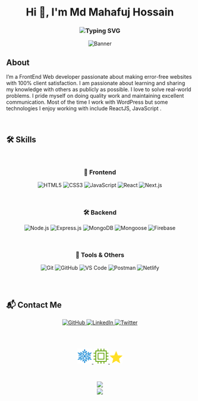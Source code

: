 


<h1 align="center">
  Hi 👋, I'm Md Mahafuj Hossain
</h1>

<h3 align="center">
  <img src="https://readme-typing-svg.demolab.com?font=Fira+Code&duration=3000&pause=1000&center=true&vCenter=true&width=435&lines=Frontend+Developer;MERN+Stack+Enthusiast;Open+Source+Contributor;Clean+%26+Scalable+Code+Lover" alt="Typing SVG" />
</h3>

<div align="center">
  <img src="https://i.ibb.co/FqmCTHyQ/lnkidin-2.png" alt="Banner" width="90%" height="400px" style="border-radius: 1.5 rem;" />
</div>



## About 
I’m a FrontEnd Web developer passionate about making error-free websites with 100% client satisfaction. I am passionate about learning and sharing my knowledge with others as publicly as possible. I love to solve real-world problems. I pride myself on doing quality work and maintaining excellent communication. Most of the time I work with WordPress but some technologies I enjoy working with include ReactJS, JavaScript .

<!-- Banner -->


<br />

## 🛠 Skills

<br />

<!-- Frontend -->
<h3 align="center">🚀 Frontend</h3>
<p align="center">
  <img src="https://cdn.jsdelivr.net/gh/devicons/devicon/icons/html5/html5-original.svg" alt="HTML5" width="40" height="40"/>
  <img src="https://cdn.jsdelivr.net/gh/devicons/devicon/icons/css3/css3-original.svg" alt="CSS3" width="40" height="40"/>
  <img src="https://cdn.jsdelivr.net/gh/devicons/devicon/icons/javascript/javascript-original.svg" alt="JavaScript" width="40" height="40"/>
  <img src="https://cdn.jsdelivr.net/gh/devicons/devicon/icons/react/react-original.svg" alt="React" width="40" height="40"/>
  <img src="https://cdn.jsdelivr.net/gh/devicons/devicon/icons/nextjs/nextjs-original.svg" alt="Next.js" width="40" height="40"/>
</p>

<br />

<!-- Backend -->
<h3 align="center">🛠 Backend</h3>
<p align="center">
  <img src="https://cdn.jsdelivr.net/gh/devicons/devicon/icons/nodejs/nodejs-original.svg" alt="Node.js" width="40" height="40"/>
  <img src="https://cdn.jsdelivr.net/gh/devicons/devicon/icons/express/express-original.svg" alt="Express.js" width="40" height="40"/>
  <img src="https://cdn.jsdelivr.net/gh/devicons/devicon/icons/mongodb/mongodb-original.svg" alt="MongoDB" width="40" height="40"/>
  <img src="https://cdn.jsdelivr.net/gh/devicons/devicon/icons/mongoose/mongoose-original.svg" alt="Mongoose" width="40" height="40"/>
  <img src="https://www.vectorlogo.zone/logos/firebase/firebase-icon.svg" alt="Firebase" width="40" height="40"/>
</p>

<br />

<!-- Tools -->
<h3 align="center">🧰 Tools & Others</h3>
<p align="center">
  <img src="https://cdn.jsdelivr.net/gh/devicons/devicon/icons/git/git-original.svg" alt="Git" width="40" height="40"/>
  <img src="https://cdn.jsdelivr.net/gh/devicons/devicon/icons/github/github-original.svg" alt="GitHub" width="40" height="40"/>
  <img src="https://cdn.jsdelivr.net/gh/devicons/devicon/icons/vscode/vscode-original.svg" alt="VS Code" width="40" height="40"/>
  <img src="https://www.vectorlogo.zone/logos/getpostman/getpostman-icon.svg" alt="Postman" width="40" height="40"/>
  <img src="https://www.vectorlogo.zone/logos/netlify/netlify-icon.svg" alt="Netlify" width="40" height="40"/>
</p>

<br /><br />

<!-- Social Icons -->
 ## 📬 Contact Me 
<p align="center">

  <a href="https://github.com/mahafujriyan" target="_blank">
    <img src="https://img.shields.io/badge/GitHub-000?style=for-the-badge&logo=github&logoColor=white" alt="GitHub" />
  </a>
  <a href="https://www.linkedin.com/in/md-mahafuj-hossain-4ba36220a" target="_blank">
    <img src="https://img.shields.io/badge/LinkedIn-0077B5?style=for-the-badge&logo=linkedin&logoColor=white" alt="LinkedIn" />
  </a>
  <a href="https://twitter.com/Mhriyan87" target="_blank">
    <img src="https://img.shields.io/badge/Twitter-1DA1F2?style=for-the-badge&logo=twitter&logoColor=white" alt="Twitter" />
  </a>
</p>

<br /><br />

<!-- GitHub Badges -->
<p align="center">
  <a href="https://archiveprogram.github.com/">
    <img src="https://raw.githubusercontent.com/acervenky/animated-github-badges/master/assets/acbadge.gif" width="40" height="40" />
  </a>
  <a href="https://docs.github.com/en/developers">
    <img src="https://raw.githubusercontent.com/acervenky/animated-github-badges/master/assets/devbadge.gif" width="40" height="40" />
  </a>
  <a href="https://stars.github.com/">
    <img src="https://raw.githubusercontent.com/acervenky/animated-github-badges/master/assets/starbadge.gif" width="35" height="35" />
  </a>
</p>

<br />

<!-- GitHub Stats -->
<p align="center">
  <img src="https://github-readme-stats.vercel.app/api/top-langs/?username=mahafujriyan" />
  <br />
  <img src="https://github-readme-stats.vercel.app/api?username=mahafujriyan&show_icons=true" />
  <br />
  
</p>

<br /><br />




